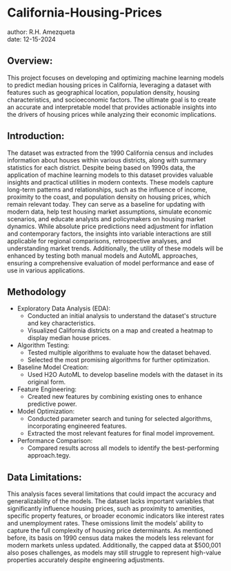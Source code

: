 # California-Housing-Prices
author: R.H. Amezqueta <br>
date: 12-15-2024

## Overview:
This project focuses on developing and optimizing machine learning models to predict median housing prices in California, leveraging a dataset with features such as geographical location, population density, housing characteristics, and socioeconomic factors. The ultimate goal is to create an accurate and interpretable model that provides actionable insights into the drivers of housing prices while analyzing their economic implications.

## Introduction:
The dataset was extracted from the 1990 California census and includes information about houses within various districts, along with summary statistics for each district. Despite being based on 1990s data, the application of machine learning models to this dataset provides valuable insights and practical utilities in modern contexts. These models capture long-term patterns and relationships, such as the influence of income, proximity to the coast, and population density on housing prices, which remain relevant today. They can serve as a baseline for updating with modern data, help test housing market assumptions, simulate economic scenarios, and educate analysts and policymakers on housing market dynamics. While absolute price predictions need adjustment for inflation and contemporary factors, the insights into variable interactions are still applicable for regional comparisons, retrospective analyses, and understanding market trends. Additionally, the utility of these models will be enhanced by testing both manual models and AutoML approaches, ensuring a comprehensive evaluation of model performance and ease of use in various applications.

## Methodology
* Exploratory Data Analysis (EDA):
  - Conducted an initial analysis to understand the dataset's structure and key characteristics.
  - Visualized California districts on a map and created a heatmap to display median house prices.
* Algorithm Testing:
  - Tested multiple algorithms to evaluate how the dataset behaved.
  - Selected the most promising algorithms for further optimization.
* Baseline Model Creation:
  - Used H2O AutoML to develop baseline models with the dataset in its original form.
* Feature Engineering:
  - Created new features by combining existing ones to enhance predictive power.
* Model Optimization:
  - Conducted parameter search and tuning for selected algorithms, incorporating engineered features.
  - Extracted the most relevant features for final model improvement.
* Performance Comparison:
  - Compared results across all models to identify the best-performing approach.tegy.

## Data Limitations:
This analysis faces several limitations that could impact the accuracy and generalizability of the models. The dataset lacks important variables that significantly influence housing prices, such as proximity to amenities, specific property features, or broader economic indicators like interest rates and unemployment rates. These omissions limit the models’ ability to capture the full complexity of housing price determinants. As mentioned before, its basis on 1990 census data makes the models less relevant for modern markets unless updated. Additionally, the capped data at $500,001 also poses challenges, as models may still struggle to represent high-value properties accurately despite engineering adjustments.
